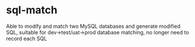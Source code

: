 # sql-match
Able to modify and match two MySQL databases and generate modified SQL, suitable for dev->test/uat->prod database matching, no longer need to record each SQL

